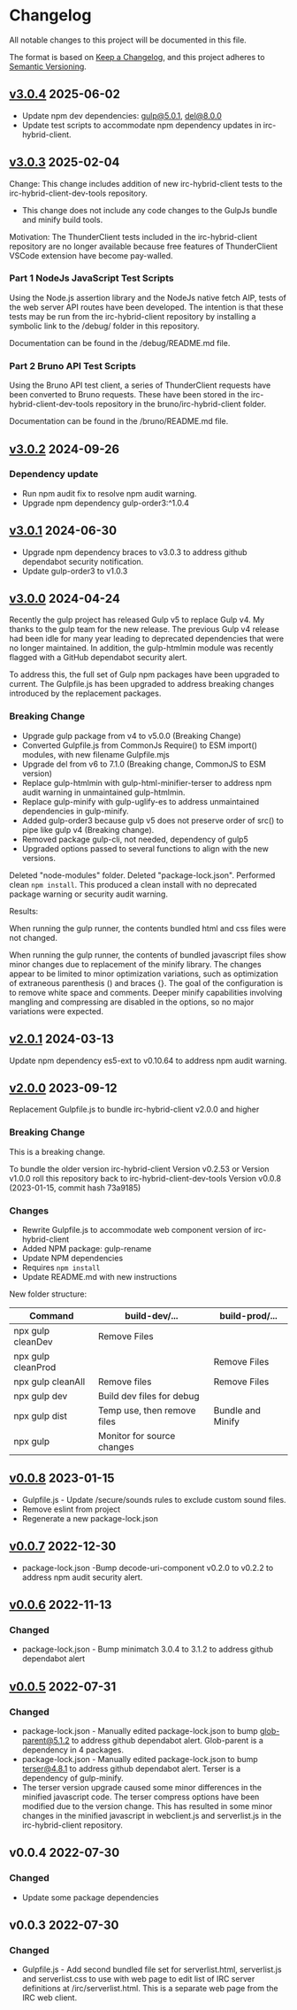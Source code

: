 # Changelog

All notable changes to this project will be documented in this file.

The format is based on [Keep a Changelog](https://keepachangelog.com/en/1.0.0/),
and this project adheres to
[Semantic Versioning](https://semver.org/spec/v2.0.0.html).

## [v3.0.4](https://github.com/cotarr/irc-hybrid-client-dev-tools/releases/tag/v3.0.4) 2025-06-02

- Update npm dev dependencies: gulp@5.0.1, del@8.0.0
- Update test scripts to accommodate npm dependency updates in irc-hybrid-client.

## [v3.0.3](https://github.com/cotarr/irc-hybrid-client-dev-tools/releases/tag/v3.0.3) 2025-02-04

Change: This change includes addition of new irc-hybrid-client tests to the
irc-hybrid-client-dev-tools repository.

- This change does not include any code changes to the GulpJs bundle and minify build tools.

Motivation: The ThunderClient tests included in the irc-hybrid-client
repository are no longer available because free features of ThunderClient
VSCode extension have become pay-walled.

### Part 1 NodeJs JavaScript Test Scripts

Using the Node.js assertion library and the NodeJs native fetch AIP,
tests of the web server API routes have been developed. The intention
is that these tests may be run from the irc-hybrid-client repository by 
installing a symbolic link to the /debug/ folder in this repository.

Documentation can be found in the /debug/README.md file.

### Part 2 Bruno API Test Scripts

Using the Bruno API test client, a series of ThunderClient requests have been
converted to Bruno requests. These have been stored in the
irc-hybrid-client-dev-tools repository in the bruno/irc-hybrid-client folder.

Documentation can be found in the /bruno/README.md file.

## [v3.0.2](https://github.com/cotarr/irc-hybrid-client-dev-tools/releases/tag/v3.0.2) 2024-09-26

### Dependency update

- Run npm audit fix to resolve npm audit warning.
- Upgrade npm dependency gulp-order3:^1.0.4

## [v3.0.1](https://github.com/cotarr/irc-hybrid-client-dev-tools/releases/tag/v3.0.1) 2024-06-30

- Upgrade npm dependency braces to v3.0.3 to address github dependabot security notification.
- Update gulp-order3 to v1.0.3

## [v3.0.0](https://github.com/cotarr/irc-hybrid-client-dev-tools/releases/tag/v3.0.0) 2024-04-24

Recently the gulp project has released Gulp v5 to replace Gulp v4. 
My thanks to the gulp team for the new release.
The previous Gulp v4 release had been idle for many year leading to 
deprecated dependencies that were no longer maintained.
In addition, the gulp-htmlmin module was recently flagged 
with a GitHub dependabot security alert.

To address this, the full set of Gulp npm packages have been upgraded to current.
The Gulpfile.js has been upgraded to address breaking 
changes introduced by the replacement packages.

### Breaking Change

- Upgrade gulp package from v4 to v5.0.0 (Breaking Change)
- Converted Gulpfile.js from CommonJs Require() to ESM import() modules, with new filename Gulpfile.mjs
- Upgrade del from v6 to 7.1.0 (Breaking change, CommonJS to ESM version)
- Replace gulp-htmlmin with gulp-html-minifier-terser to address npm audit warning in unmaintained gulp-htmlmin.
- Replace gulp-minify with gulp-uglify-es to address unmaintained dependencies in gulp-minify.
- Added gulp-order3 because gulp v5 does not preserve order of src() to pipe like gulp v4 (Breaking change).
- Removed package gulp-cli, not needed, dependency of gulp5
- Upgraded options passed to several functions to align with the new versions.

Deleted "node-modules" folder. Deleted "package-lock.json". Performed clean `npm install`. 
This produced a clean install with no deprecated package warning or security audit warning.

Results:

When running the gulp runner, the contents bundled html and css files were not changed.

When running the gulp runner, the contents of bundled javascript files 
show minor changes due to replacement of the minify library.
The changes appear to be limited to minor optimization variations, 
such as optimization of extraneous parenthesis () and braces {}.
The goal of the configuration is to remove white space and comments.
Deeper minify capabilities involving mangling and compressing are disabled 
in the options, so no major variations were expected.

## [v2.0.1](https://github.com/cotarr/irc-hybrid-client-dev-tools/releases/tag/v2.0.1) 2024-03-13

Update npm dependency es5-ext to v0.10.64 to address npm audit warning.

## [v2.0.0](https://github.com/cotarr/irc-hybrid-client-dev-tools/releases/tag/v2.0.0) 2023-09-12

Replacement Gulpfile.js to bundle irc-hybrid-client v2.0.0 and higher

### Breaking Change

This is a breaking change. 

To bundle the older version irc-hybrid-client Version v0.2.53 or Version v1.0.0
roll this repository back to irc-hybrid-client-dev-tools 
Version v0.0.8 (2023-01-15, commit hash 73a9185)

### Changes

- Rewrite Gulpfile.js to accommodate web component version of irc-hybrid-client
- Added NPM package: gulp-rename
- Update NPM dependencies
- Requires `npm install`
- Update README.md with new instructions

New folder structure:

| Command                |  build-dev/...              |  build-prod/...   |
| --------------------   | --------------------------- | ----------------- |
|  npx gulp cleanDev     | Remove Files                |                   |
|  npx gulp cleanProd    |                             | Remove Files      |
|  npx gulp cleanAll     | Remove files                | Remove Files      |
|  npx gulp dev          | Build dev files for debug   |                   |
|  npx gulp dist         | Temp use, then remove files | Bundle and Minify |
|  npx gulp              | Monitor for source changes  |                   |


## [v0.0.8](https://github.com/cotarr/irc-hybrid-client-dev-tools/releases/tag/v0.0.8) 2023-01-15

- Gulpfile.js - Update /secure/sounds rules to exclude custom sound files.
- Remove eslint from project
- Regenerate a new package-lock.json

## [v0.0.7](https://github.com/cotarr/irc-hybrid-client-dev-tools/releases/tag/v0.0.7) 2022-12-30

- package-lock.json -Bump decode-uri-component v0.2.0 to v0.2.2 to address npm audit security alert.

## [v0.0.6](https://github.com/cotarr/irc-hybrid-client-dev-tools/releases/tag/v0.0.6) 2022-11-13

### Changed

- package-lock.json - Bump minimatch 3.0.4 to 3.1.2 to address github dependabot alert

## [v0.0.5](https://github.com/cotarr/irc-hybrid-client-dev-tools/releases/tag/v0.0.5) 2022-07-31

### Changed

- package-lock.json - Manually edited package-lock.json to bump glob-parent@5.1.2 to address github dependabot alert. Glob-parent is a dependency in 4 packages.
- package-lock.json - Manually edited package-lock.json to bump terser@4.8.1 to address github dependabot alert. Terser is a dependency of gulp-minify.
- The terser version upgrade caused some minor differences in the minified javascript code. The terser compress options have been modified due to the version change. This has resulted in some minor changes in the minified javascript in webclient.js and serverlist.js in the irc-hybrid-client repository.

## v0.0.4 2022-07-30

### Changed

- Update some package dependencies

## v0.0.3 2022-07-30

### Changed

- Gulpfile.js - Add second bundled file set for serverlist.html, serverlist.js and serverlist.css to use with 
web page to edit list of IRC server definitions at /irc/serverlist.html. This is a separate web page from the
IRC web client.
